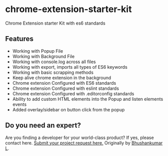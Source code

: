 # chrome-extension-starter-kit
Chrome Extension starter Kit with es6 standards

## Features
- Working with Popup File
- Working with Background File
- Working with console.log across all files
- Working with export, imports all types of ES6 keywords
- Working with basic scrapping methods
- Keep alive chrome extension in the background
- Chrome extension Configured with ES6 standards
- Chrome extension Configured with eslint standards
- Chrome extension Configured with .editorconfig standards
- Ability to add custom HTML elements into the Popup and listen elements events
- Added overlay/sidebar on button click from the popup

## Do you need an expert?
Are you finding a developer for your world-class product? If yes, please contact here. [Submit your project request here.](https://goo.gl/forms/UofdG5GY5iHMoUWg2)
Originally by [Bhushankumar L](mailto:bhushankumar.lilapara@gmail.com).